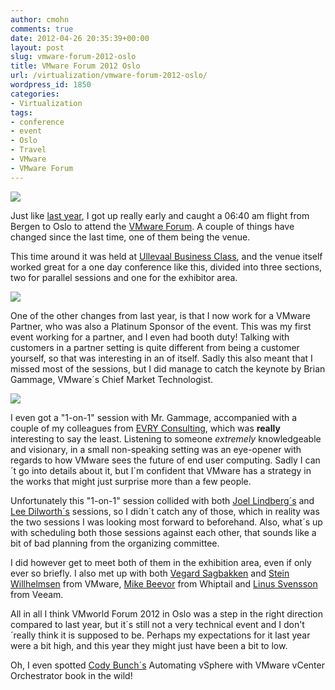 ```yaml
---
author: cmohn
comments: true
date: 2012-04-26 20:35:39+00:00
layout: post
slug: vmware-forum-2012-oslo
title: VMware Forum 2012 Oslo
url: /virtualization/vmware-forum-2012-oslo/
wordpress_id: 1850
categories:
- Virtualization
tags:
- conference
- event
- Oslo
- Travel
- VMware
- VMware Forum
---
```


[![](http://vninja.net/wordpress/wp-content/uploads/2012/04/9c8c4f228f6111e18bb812313804a181_7-150x150.jpg)](http://vninja.net/wordpress/wp-content/uploads/2012/04/9c8c4f228f6111e18bb812313804a181_7.jpg)

Just like [last year](http://vninja.net/news/vmware-forum-2011-oslo/), I got up really early and caught a 06:40 am flight from Bergen to Oslo to attend the [VMware Forum](http://www.vmwareforum2012.com/Oslo/). A couple of things have changed since the last time, one of them being the venue.

This time around it was held at [Ullevaal Business Class](http://www.ubc.no/), and the venue itself worked great for a one day conference like this, divided into three sections, two for parallel sessions and one for the exhibitor area.

[![](http://vninja.net/wordpress/wp-content/uploads/2012/04/VMware-Forum-2012-Badge-150x150.jpg)](http://vninja.net/wordpress/wp-content/uploads/2012/04/VMware-Forum-2012-Badge.jpg)

One of the other changes from last year, is that I now work for a VMware Partner, who was also a Platinum Sponsor of the event. This was my first event working for a partner, and I even had booth duty! Talking with customers in a partner setting is quite different from being a customer yourself, so that was interesting in an of itself. Sadly this also meant that I missed most of the sessions, but I did manage to catch the keynote by Brian Gammage, VMware´s Chief Market Technologist.

[![](http://vninja.net/wordpress/wp-content/uploads/2012/04/25ed30c48f8011e1989612313815112c_7-150x150.jpg)](http://vninja.net/wordpress/wp-content/uploads/2012/04/25ed30c48f8011e1989612313815112c_7.jpg)

I even got a "1-on-1" session with Mr. Gammage, accompanied with a couple of my colleagues from [EVRY Consulting](http://www.evry.com/it-services/consulting-services-/technology-consulting1/), which was **really** interesting to say the least. Listening to someone _extremely_ knowledgeable and visionary, in a small non-speaking setting was an eye-opener with regards to how VMware sees the future of end user computing. Sadly I can´t go into details about it, but I´m confident that VMware has a strategy in the works that might just surprise more than a few people.

Unfortunately this "1-on-1" session collided with both [Joel Lindberg´s](http://twitter.com/#!/viewgeek) and [Lee Dilworth´s](http://twitter.com/#!/leedilworth) sessions, so I didn´t catch any of those, which in reality was the two sessions I was looking most forward to beforehand. Also, what´s up with scheduling both those sessions against each other, that sounds like a bit of bad planning from the organizing committee.

I did however get to meet both of them in the exhibition area, even if only ever so briefly. I also met up with both [Vegard Sagbakken](http://twitter.com/vegard_s) and [Stein Willhelmsen](http://twitter.com/#!/zztony) from VMware, [Mike Beevor](http://twitter.com/#!/mikebeevor) from Whiptail and [Linus Svensson](http://twitter.com/#!/Linuss72/) from Veeam.

All in all I think VMworld Forum 2012 in Oslo was a step in the right direction compared to last year, but it´s still not a very technical event and I don't´really think it is supposed to be. Perhaps my expectations for it last year were a bit high, and this year they might just have been a bit to low.

Oh, I even spotted [Cody Bunch´s](http://twitter.com/#!/codybunch) Automating vSphere with VMware vCenter Orchestrator book in the wild!
